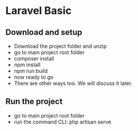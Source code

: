 # Laravel Basic

## Download and setup
- Download the project folder and unzip
- go to main project root folder
- composer install
- npm install
- npm run build
- now ready to go
- There are other ways too. We will discuss it later.

## Run the project
- go to main project root folder
- run the command CLI: php artisan serve